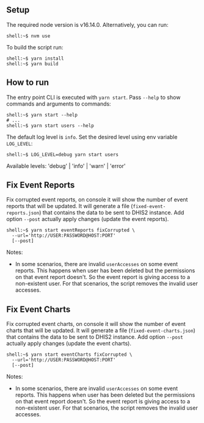 ## Setup

The required node version is v16.14.0. Alternatively, you can run:

```console
shell:~$ nvm use
```

To build the script run:

```console
shell:~$ yarn install
shell:~$ yarn build
```

## How to run

The entry point CLI is executed with `yarn start`. Pass `--help` to show commands and arguments to commands:

```console
shell:~$ yarn start --help
# ...
shell:~$ yarn start users --help
```

The default log level is `info`. Set the desired level using env variable `LOG_LEVEL`:

```console
shell:~$ LOG_LEVEL=debug yarn start users
```

Available levels: 'debug' | 'info' | 'warn' | 'error'

## Fix Event Reports

Fix corrupted event reports, on console it will show the number of event reports that will be updated. It will generate a file (`fixed-event-reports.json`) that contains the data to be sent to DHIS2 instance. Add option `--post` actually apply changes (update the event reports).

```console
shell:~$ yarn start eventReports fixCorrupted \
  --url='http://USER:PASSWORD@HOST:PORT'
  [--post]
```

Notes:

-   In some scenarios, there are invalid `userAccesses` on some event reports. This happens when user has been deleted but the permissions on that event report doesn't. So the event report is giving access to a non-existent user. For that scenarios, the script removes the invalid user accesses.

## Fix Event Charts

Fix corrupted event charts, on console it will show the number of event charts that will be updated. It will generate a file (`fixed-event-charts.json`) that contains the data to be sent to DHIS2 instance. Add option `--post` actually apply changes (update the event charts).

```console
shell:~$ yarn start eventCharts fixCorrupted \
  --url='http://USER:PASSWORD@HOST:PORT'
  [--post]
```

Notes:

-   In some scenarios, there are invalid `userAccesses` on some event reports. This happens when user has been deleted but the permissions on that event report doesn't. So the event report is giving access to a non-existent user. For that scenarios, the script removes the invalid user accesses.
